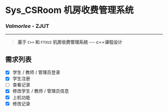 # Sys_CSRoom 机房收费管理系统
### *Valmorlee* - ZJUT

---
> **基于 ``C++`` 和 ``FTXUI`` 机房收费管理系统 --- c++课程设计**

## 需求列表

- [x] 学生 / 教师 / 管理员登录
- [x] 学生注册
- [ ] 查看记录
- [x] 修改学生 / 教师 / 管理员信息
- [x] 上机功能
- [x] 修改记录